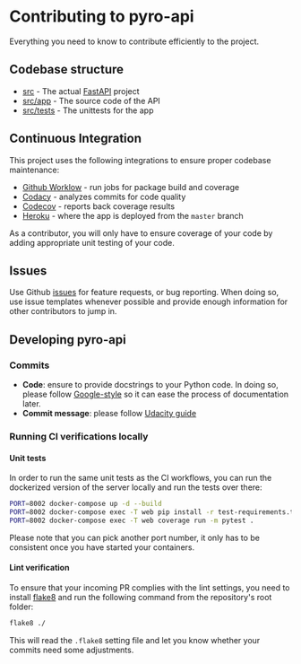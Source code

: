 # Contributing to pyro-api

Everything you need to know to contribute efficiently to the project.



## Codebase structure

- [src](https://github.com/pyronear/pyro-api/blob/master/src) - The actual [FastAPI](https://fastapi.tiangolo.com/) project
- [src/app](https://github.com/pyronear/pyro-api/blob/master/src/app) - The source code of the API
- [src/tests](https://github.com/pyronear/pyro-api/blob/master/src/tests) - The unittests for the app



## Continuous Integration

This project uses the following integrations to ensure proper codebase maintenance:

- [Github Worklow](https://help.github.com/en/actions/configuring-and-managing-workflows/configuring-a-workflow) - run jobs for package build and coverage
- [Codacy](https://www.codacy.com/) - analyzes commits for code quality
- [Codecov](https://codecov.io/) - reports back coverage results
- [Heroku](https://www.heroku.com/) - where the app is deployed from the `master` branch

As a contributor, you will only have to ensure coverage of your code by adding appropriate unit testing of your code.



## Issues

Use Github [issues](https://github.com/pyronear/pyro-api/issues) for feature requests, or bug reporting. When doing so, use issue templates whenever possible and provide enough information for other contributors to jump in.



## Developing pyro-api


### Commits

- **Code**: ensure to provide docstrings to your Python code. In doing so, please follow [Google-style](https://sphinxcontrib-napoleon.readthedocs.io/en/latest/example_google.html) so it can ease the process of documentation later.
- **Commit message**: please follow [Udacity guide](http://udacity.github.io/git-styleguide/)

### Running CI verifications locally

#### Unit tests

In order to run the same unit tests as the CI workflows, you can run the dockerized version of the server locally and run the tests over there:

```bash
PORT=8002 docker-compose up -d --build
PORT=8002 docker-compose exec -T web pip install -r test-requirements.txt
PORT=8002 docker-compose exec -T web coverage run -m pytest .
```
Please note that you can pick another port number, it only has to be consistent once you have started your containers.

#### Lint verification

To ensure that your incoming PR complies with the lint settings, you need to install [flake8](https://flake8.pycqa.org/en/latest/) and run the following command from the repository's root folder:

```bash
flake8 ./
```
This will read the `.flake8` setting file and let you know whether your commits need some adjustments.
